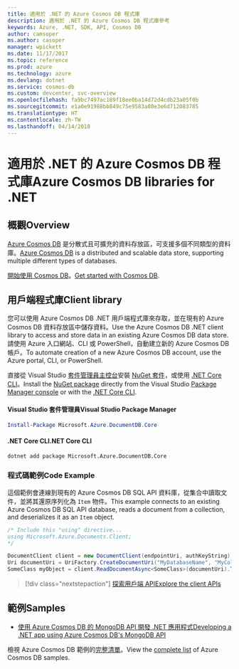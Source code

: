 ```yaml
---
title: 適用於 .NET 的 Azure Cosmos DB 程式庫
description: 適用於 .NET 的 Azure Cosmos DB 程式庫參考
keywords: Azure, .NET, SDK, API, Cosmos DB
author: camsoper
ms.author: casoper
manager: wpickett
ms.date: 11/17/2017
ms.topic: reference
ms.prod: azure
ms.technology: azure
ms.devlang: dotnet
ms.service: cosmos-db
ms.custom: devcenter, svc-overview
ms.openlocfilehash: fa9bc7497ac189f18ee0ba14d72d4cdb23a05f0b
ms.sourcegitcommit: e1a0e91988bb849c75e9583a80e3e6d712083785
ms.translationtype: HT
ms.contentlocale: zh-TW
ms.lasthandoff: 04/14/2018
---
```

# <a name="azure-cosmos-db-libraries-for-net"></a><span data-ttu-id="3c392-104">適用於 .NET 的 Azure Cosmos DB 程式庫</span><span class="sxs-lookup"><span data-stu-id="3c392-104">Azure Cosmos DB libraries for .NET</span></span>

## <a name="overview"></a><span data-ttu-id="3c392-105">概觀</span><span class="sxs-lookup"><span data-stu-id="3c392-105">Overview</span></span>

<span data-ttu-id="3c392-106">[Azure Cosmos DB](https://docs.microsoft.com/azure/cosmos-db/introduction) 是分散式且可擴充的資料存放區，可支援多個不同類型的資料庫。</span><span class="sxs-lookup"><span data-stu-id="3c392-106">[Azure Cosmos DB](https://docs.microsoft.com/azure/cosmos-db/introduction) is a distributed and scalable data store, supporting multiple different types of databases.</span></span>

<span data-ttu-id="3c392-107">[開始使用 Cosmos DB](https://docs.microsoft.com/azure/cosmos-db/create-sql-api-dotnet)。</span><span class="sxs-lookup"><span data-stu-id="3c392-107">[Get started with Cosmos DB](https://docs.microsoft.com/azure/cosmos-db/create-sql-api-dotnet).</span></span>

## <a name="client-library"></a><span data-ttu-id="3c392-108">用戶端程式庫</span><span class="sxs-lookup"><span data-stu-id="3c392-108">Client library</span></span>

<span data-ttu-id="3c392-109">您可以使用 Azure Cosmos DB .NET 用戶端程式庫來存取，並在現有的 Azure Cosmos DB 資料存放區中儲存資料。</span><span class="sxs-lookup"><span data-stu-id="3c392-109">Use the Azure Cosmos DB .NET client library to access and store data in an existing Azure Cosmos DB data store.</span></span>  <span data-ttu-id="3c392-110">請使用 Azure 入口網站、CLI 或 PowerShell，自動建立新的 Azure Cosmos DB 帳戶。</span><span class="sxs-lookup"><span data-stu-id="3c392-110">To automate creation of a new Azure Cosmos DB account, use the Azure portal, CLI, or PowerShell.</span></span>

<span data-ttu-id="3c392-111">直接從 Visual Studio [套件管理員主控台][PackageManager]安裝 [NuGet 套件](https://www.nuget.org/packages/Microsoft.Azure.DocumentDB.Core)，或使用 [.NET Core CLI][DotNetCLI]。</span><span class="sxs-lookup"><span data-stu-id="3c392-111">Install the [NuGet package](https://www.nuget.org/packages/Microsoft.Azure.DocumentDB.Core) directly from the Visual Studio [Package Manager console][PackageManager] or with the [.NET Core CLI][DotNetCLI].</span></span>

#### <a name="visual-studio-package-manager"></a><span data-ttu-id="3c392-112">Visual Studio 套件管理員</span><span class="sxs-lookup"><span data-stu-id="3c392-112">Visual Studio Package Manager</span></span>

```powershell
Install-Package Microsoft.Azure.DocumentDB.Core
```

#### <a name="net-core-cli"></a><span data-ttu-id="3c392-113">.NET Core CLI</span><span class="sxs-lookup"><span data-stu-id="3c392-113">.NET Core CLI</span></span>

```bash
dotnet add package Microsoft.Azure.DocumentDB.Core
```

### <a name="code-example"></a><span data-ttu-id="3c392-114">程式碼範例</span><span class="sxs-lookup"><span data-stu-id="3c392-114">Code Example</span></span>

<span data-ttu-id="3c392-115">這個範例會連線到現有的 Azure Cosmos DB SQL API 資料庫，從集合中讀取文件，並將其還原序列化為 `Item` 物件。</span><span class="sxs-lookup"><span data-stu-id="3c392-115">This example connects to an existing Azure Cosmos DB SQL API database, reads a document from a collection, and deserializes it as an `Item` object.</span></span>   

```csharp
/* Include this "using" directive...
using Microsoft.Azure.Documents.Client;
*/

DocumentClient client = new DocumentClient(endpointUri, authKeyString);
Uri documentUri = UriFactory.CreateDocumentUri("MyDatabaseName", "MyCollectionName", "DocumentId");
SomeClass myObject = client.ReadDocumentAsync<SomeClass>(documentUri).ToString()).Result;
```

> [!div class="nextstepaction"]
> [<span data-ttu-id="3c392-116">探索用戶端 API</span><span class="sxs-lookup"><span data-stu-id="3c392-116">Explore the client APIs</span></span>](/dotnet/api/overview/azure/cosmosdb/client)

## <a name="samples"></a><span data-ttu-id="3c392-117">範例</span><span class="sxs-lookup"><span data-stu-id="3c392-117">Samples</span></span>

* [<span data-ttu-id="3c392-118">使用 Azure Cosmos DB 的 MongoDB API 開發 .NET 應用程式</span><span class="sxs-lookup"><span data-stu-id="3c392-118">Developing a .NET app using Azure Cosmos DB's MongoDB API</span></span>](https://azure.microsoft.com/resources/samples/azure-cosmos-db-mongodb-dotnet-getting-started/)

<span data-ttu-id="3c392-119">檢視 Azure Cosmos DB 範例的[完整清單](https://azure.microsoft.com/resources/samples/?platform=dotnet&term=cosmosdb)。</span><span class="sxs-lookup"><span data-stu-id="3c392-119">View the [complete list](https://azure.microsoft.com/resources/samples/?platform=dotnet&term=cosmosdb) of Azure Cosmos DB samples.</span></span>

[PackageManager]: https://docs.microsoft.com/nuget/tools/package-manager-console
[DotNetCLI]: https://docs.microsoft.com/dotnet/core/tools/dotnet-add-package
